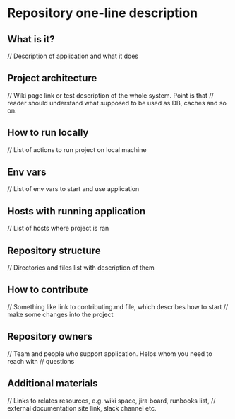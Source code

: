 # Repository one-line description

## What is it?
// Description of application and what it does


## Project architecture
// Wiki page link or test description of the whole system. Point is that
// reader should understand what supposed to be used as DB, caches and so on.


## How to run locally
// List of actions to run project on local machine


## Env vars
// List of env vars to start and use application


## Hosts with running application
// List of hosts where project is ran


## Repository structure
// Directories and files list with description of them


## How to contribute
// Something like link to contributing.md file, which describes how to start
// make some changes into the project


## Repository owners
// Team and people who support application. Helps whom you need to reach with
// questions


## Additional materials
// Links to relates resources, e.g. wiki space, jira board, runbooks list,
// external documentation site link, slack channel etc.
